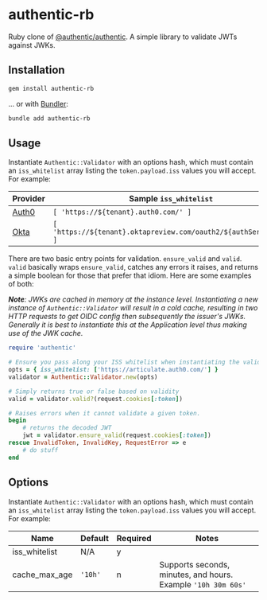# authentic-rb

Ruby clone of [@authentic/authentic](https://github.com/articulate/authentic). A simple library to validate JWTs against JWKs.

## Installation

``` bash
gem install authentic-rb
```

... or with [Bundler](https://bundler.io/man/bundle-add.1.html):

```bash
bundle add authentic-rb
```

## Usage

Instantiate `Authentic::Validator` with an options hash, which must contain an `iss_whitelist` array listing the `token.payload.iss` values you will accept. For example:

| Provider | Sample `iss_whitelist` |
| -------- | ------------------- |
| [Auth0](https://auth0.com/) | `[ 'https://${tenant}.auth0.com/' ]` |
| [Okta](https://www.okta.com/) | `[ 'https://${tenant}.oktapreview.com/oauth2/${authServerId}' ]` |

There are two basic entry points for validation. `ensure_valid` and `valid`. `valid` basically wraps `ensure_valid`, catches any errors it raises, and returns a simple boolean for those that prefer that idiom. Here are some examples of both:

***Note**: JWKs are cached in memory at the instance level. Instantiating a new instance of `Authentic::Validator` will result in a cold cache, resulting in two HTTP requests to get OIDC config then subsequently the issuer's JWKs. Generally it is best to instantiate this at the Application level thus making use of the JWK cache.*

```ruby
require 'authentic'

# Ensure you pass along your ISS whitelist when instantiating the validator
opts = { iss_whitelist: ['https://articulate.auth0.com/'] }
validator = Authentic::Validator.new(opts)

# Simply returns true or false based on validity
valid = validator.valid?(request.cookies[:token])

# Raises errors when it cannot validate a given token.
begin
    # returns the decoded JWT
    jwt = validator.ensure_valid(request.cookies[:token])
rescue InvalidToken, InvalidKey, RequestError => e
    # do stuff
end
```

## Options

Instantiate `Authentic::Validator` with an options hash, which must contain an `iss_whitelist` array listing the `token.payload.iss` values you will accept. For example:

| Name            | Default | Required | Notes                                                        |
| --------------- | ------- | -------- | -------------------------------------------------------------|
| iss_whitelist   | N/A     | y        |                                                              |
| cache_max_age   | `'10h'` | n        | Supports seconds, minutes, and hours. Example `'10h 30m 60s'`|
